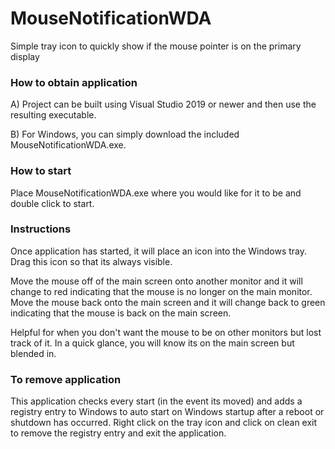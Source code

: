 # MouseNotificationWDA
Simple tray icon to quickly show if the mouse pointer is on the primary display

### How to obtain application ###

A) Project can be built using Visual Studio 2019 or newer and then use the resulting executable.

B) For Windows, you can simply download the included MouseNotificationWDA.exe.

### How to start ###

Place MouseNotificationWDA.exe where you would like for it to be and double click to start.

### Instructions ###

Once application has started, it will place an icon into the Windows tray. Drag this icon so that its always visible.

Move the mouse off of the main screen onto another monitor and it will change to red indicating that the mouse is no longer on the main monitor. Move the mouse back onto the main screen and it will change back to green indicating that the mouse is back on the main screen.

Helpful for when you don't want the mouse to be on other monitors but lost track of it. In a quick glance, you will know its on the main screen but blended in.

### To remove application ###

This application checks every start (in the event its moved) and adds a registry entry to Windows to auto start on Windows startup after a reboot or shutdown has occurred. Right click on the tray icon and click on clean exit to remove the registry entry and exit the application.
